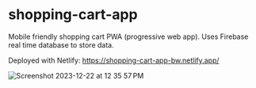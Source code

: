 # shopping-cart-app
Mobile friendly shopping cart PWA (progressive web app). Uses Firebase real time database to store data.

Deployed with Netlify: https://shopping-cart-app-bw.netlify.app/

![Screenshot 2023-12-22 at 12 35 57 PM](https://github.com/bwick04/shopping-cart-app/assets/16809586/adcdc3cb-e85a-487c-a32e-205d8360e6f2)
